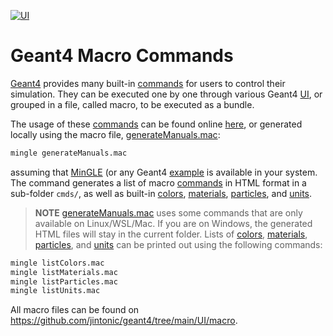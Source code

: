 [![UI](https://img.shields.io/badge/User-Interface-blue?style=flat)](..)

# Geant4 Macro Commands

[Geant4](../..) provides many built-in [commands][] for users to control their simulation. They can be executed one by one through various Geant4 [UI](..), or grouped in a file, called macro, to be executed as a bundle.

The usage of these [commands][] can be found online [here](https://geant4-userdoc.web.cern.ch/UsersGuides/ForApplicationDeveloper/html/Control/AllResources/Control/UIcommands/_.html), or generated locally using the macro file, [generateManuals.mac][]:

~~~sh
mingle generateManuals.mac
~~~

assuming that [MinGLE][] (or any Geant4 [example](../../examples) is available in your system. The command generates a list of macro [commands][] in HTML format in a sub-folder `cmds/`, as well as built-in [colors][], [materials][], [particles][], and [units][].

> **NOTE**
> [generateManuals.mac][] uses some commands that are only available on Linux/WSL/Mac. If you are on Windows, the generated HTML files will stay in the current folder. Lists of [colors][], [materials][], [particles][], and [units][] can be printed out using the following commands:

~~~sh
mingle listColors.mac
mingle listMaterials.mac
mingle listParticles.mac
mingle listUnits.mac
~~~

All macro files can be found on <https://github.com/jintonic/geant4/tree/main/UI/macro>.

[commands]: https://geant4-userdoc.web.cern.ch/UsersGuides/ForApplicationDeveloper/html/Control/commands.html
[generateManuals.mac]: https://github.com/jintonic/geant4/blob/main/UI/macro/generateManuals.mac
[MinGLE]: https://github.com/jintonic/mingle
[colors]: colors.txt
[materials]: materials.txt
[particles]: particles.txt
[units]: units.txt
